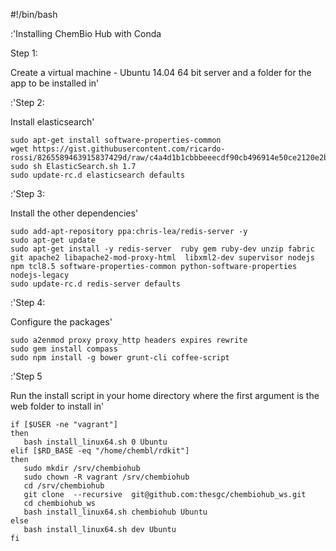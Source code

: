 #!/bin/bash

:'Installing ChemBio Hub with Conda

Step 1:

Create a virtual machine - Ubuntu 14.04 64 bit server and a folder for the app to be installed in'


:'Step 2:

Install elasticsearch'

    sudo apt-get install software-properties-common
    wget https://gist.githubusercontent.com/ricardo-rossi/8265589463915837429d/raw/c4a4d1b1cbbbeeecdf90cb496914e50ce2120e2b/ElasticSearch.sh
    sudo sh ElasticSearch.sh 1.7
    sudo update-rc.d elasticsearch defaults

:'Step 3:

Install the other dependencies'

    sudo add-apt-repository ppa:chris-lea/redis-server -y
    sudo apt-get update
    sudo apt-get install -y redis-server  ruby gem ruby-dev unzip fabric git apache2 libapache2-mod-proxy-html  libxml2-dev supervisor nodejs npm tcl8.5 software-properties-common python-software-properties nodejs-legacy
    sudo update-rc.d redis-server defaults

:'Step 4:

Configure the packages'

    sudo a2enmod proxy proxy_http headers expires rewrite
    sudo gem install compass
    sudo npm install -g bower grunt-cli coffee-script

:'Step 5

Run the install script in your home directory where the first argument is the web folder to install in'

    if [$USER -ne "vagrant"]
    then
       bash install_linux64.sh 0 Ubuntu
    elif [$RD_BASE -eq "/home/chembl/rdkit"]
    then
       sudo mkdir /srv/chembiohub
       sudo chown -R vagrant /srv/chembiohub
       cd /srv/chembiohub
       git clone  --recursive  git@github.com:thesgc/chembiohub_ws.git
       cd chembiohub_ws
       bash install_linux64.sh chembiohub Ubuntu
    else
       bash install_linux64.sh dev Ubuntu
    fi
